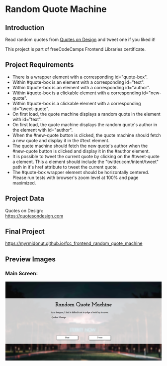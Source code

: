 # Random Quote Machine

## Introduction
Read random quotes from [Quotes on Design](https://quotesondesign.com) and tweet one if you liked it!

This project is part of freeCodeCamps Frontend Libraries certificate.

## Project Requirements
* There is a wrapper element with a corresponding id="quote-box".
* Within #quote-box is an element with a corresponding id="text".
* Within #quote-box is an element with a corresponding id="author".
* Within #quote-box is a clickable element with a corresponding id="new-quote".
* Within #quote-box is a clickable element with a corresponding id="tweet-quote".
* On first load, the quote machine displays a random quote in the element with id="text".
* On first load, the quote machine displays the random quote's author in the element with id="author".
* When the #new-quote button is clicked, the quote machine should fetch a new quote and display it in the #text element.
* The quote machine should fetch the new quote's author when the #new-quote button is clicked and display it in the #author element.
* It is possible to tweet the current quote by clicking on the #tweet-quote a element. This a element should include the "twitter.com/intent/tweet" path in it's href attribute to tweet the current quote.
* The #quote-box wrapper element should be horizontally centered. Please run tests with browser's zoom level at 100% and page maximized.

## Project Data
Quotes on Design:  
https://quotesondesign.com

## Final Project
https://myrmidonut.github.io/fcc_frontend_random_quote_machine

## Preview Images
### Main Screen:
![Random Quote Machine](readme_images/random-quote-machine.png)
